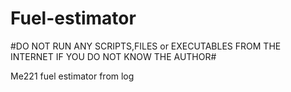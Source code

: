# Fuel-estimator



#DO NOT RUN ANY SCRIPTS,FILES or EXECUTABLES FROM THE INTERNET IF YOU DO NOT KNOW THE AUTHOR#


Me221 fuel estimator from log
